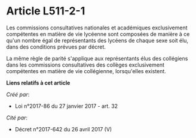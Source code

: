 # Article L511-2-1

Les commissions consultatives nationales et académiques exclusivement  compétentes en matière de vie lycéenne sont composées
de manière à ce  qu'un nombre égal de représentants des lycéens de chaque sexe soit élu,  dans des conditions prévues par
décret. 

La même  règle de parité s'applique aux représentants élus des collégiens dans  les commissions consultatives des collèges
exclusivement compétentes en  matière de vie collégienne, lorsqu'elles existent.

**Liens relatifs à cet article**

_Créé par_:

  - Loi n°2017-86 du 27 janvier 2017 - art. 32

_Cité par_:

  - Décret n°2017-642 du 26 avril 2017 (V)
